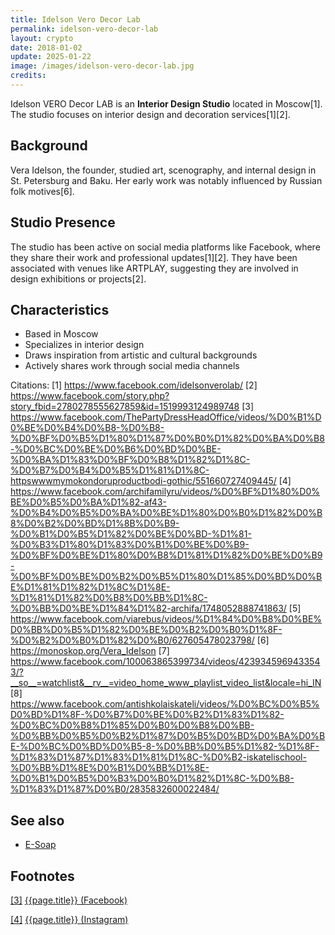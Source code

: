 ```yaml
---
title: Idelson Vero Decor Lab
permalink: idelson-vero-decor-lab
layout: crypto
date: 2018-01-02
update: 2025-01-22
image: /images/idelson-vero-decor-lab.jpg
credits:
---
```


Idelson VERO Decor LAB is an **Interior Design Studio** located in Moscow[1]. The studio focuses on interior design and decoration services[1][2].

## Background
Vera Idelson, the founder, studied art, scenography, and internal design in St. Petersburg and Baku. Her early work was notably influenced by Russian folk motives[6].

## Studio Presence
The studio has been active on social media platforms like Facebook, where they share their work and professional updates[1][2]. They have been associated with venues like ARTPLAY, suggesting they are involved in design exhibitions or projects[2].

## Characteristics
- Based in Moscow
- Specializes in interior design
- Draws inspiration from artistic and cultural backgrounds
- Actively shares work through social media channels

Citations:
[1] https://www.facebook.com/idelsonverolab/
[2] https://www.facebook.com/story.php?story_fbid=2780278555627859&id=1519993124989748
[3] https://www.facebook.com/ThePartyDressHeadOffice/videos/%D0%B1%D0%BE%D0%B4%D0%B8-%D0%B8-%D0%BF%D0%B5%D1%80%D1%87%D0%B0%D1%82%D0%BA%D0%B8-%D0%BC%D0%BE%D0%B6%D0%BD%D0%BE-%D0%BA%D1%83%D0%BF%D0%B8%D1%82%D1%8C-%D0%B7%D0%B4%D0%B5%D1%81%D1%8C-httpswwwmymokondoruproductbodi-gothic/551660727409445/
[4] https://www.facebook.com/archifamilyru/videos/%D0%BF%D1%80%D0%BE%D0%B5%D0%BA%D1%82-af43-%D0%B4%D0%B5%D0%BA%D0%BE%D1%80%D0%B0%D1%82%D0%B8%D0%B2%D0%BD%D1%8B%D0%B9-%D0%B1%D0%B5%D1%82%D0%BE%D0%BD-%D1%81-%D0%B3%D1%80%D1%83%D0%B1%D0%BE%D0%B9-%D0%BF%D0%BE%D1%80%D0%B8%D1%81%D1%82%D0%BE%D0%B9-%D0%BF%D0%BE%D0%B2%D0%B5%D1%80%D1%85%D0%BD%D0%BE%D1%81%D1%82%D1%8C%D1%8E-%D1%81%D1%82%D0%B8%D0%BB%D1%8C-%D0%BB%D0%BE%D1%84%D1%82-archifa/1748052888741863/
[5] https://www.facebook.com/viarebus/videos/%D1%84%D0%B8%D0%BE%D0%BB%D0%B5%D1%82%D0%BE%D0%B2%D0%B0%D1%8F-%D0%B2%D0%B0%D1%82%D0%B0/627605478023798/
[6] https://monoskop.org/Vera_Idelson
[7] https://www.facebook.com/100063865399734/videos/4239345969433543/?__so__=watchlist&__rv__=video_home_www_playlist_video_list&locale=hi_IN
[8] https://www.facebook.com/antishkolaiskateli/videos/%D0%BC%D0%B5%D0%BD%D1%8F-%D0%B7%D0%BE%D0%B2%D1%83%D1%82-%D0%BC%D0%B8%D1%85%D0%B0%D0%B8%D0%BB-%D0%BB%D0%B5%D0%B2%D1%87%D0%B5%D0%BD%D0%BA%D0%BE-%D0%BC%D0%BD%D0%B5-8-%D0%BB%D0%B5%D1%82-%D1%8F-%D1%83%D1%87%D1%83%D1%81%D1%8C-%D0%B2-iskatelischool-%D0%BB%D1%8E%D0%B1%D0%BB%D1%8E-%D0%B1%D0%B5%D0%B3%D0%B0%D1%82%D1%8C-%D0%B8-%D1%83%D1%87%D0%B0/2835832600022484/

## See also

+ [E-Soap](e-soap)

## Footnotes

[[3]](#a3) <span id="f3"></span> [{{page.title}} (Facebook)](https://www.facebook.com/pg/idelsonverolab/services/?ref=page_internal)

[[4]](#a4) <span id="f4"></span> [{{page.title}} (Instagram)](https://www.instagram.com/idelsonverolab/)
